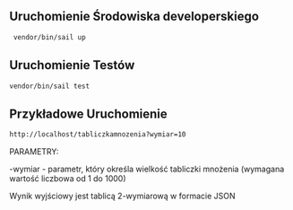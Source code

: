 ## Uruchomienie Środowiska developerskiego

```bash
 vendor/bin/sail up
 ```

## Uruchomienie Testów

```bash
vendor/bin/sail test
```

## Przykładowe Uruchomienie 

```bash
http://localhost/tabliczkamnozenia?wymiar=10
```
PARAMETRY:

-wymiar - parametr, który określa wielkość tabliczki mnożenia 
(wymagana wartość liczbowa od 1 do 1000)



Wynik wyjściowy jest tablicą 2-wymiarową w formacie JSON

